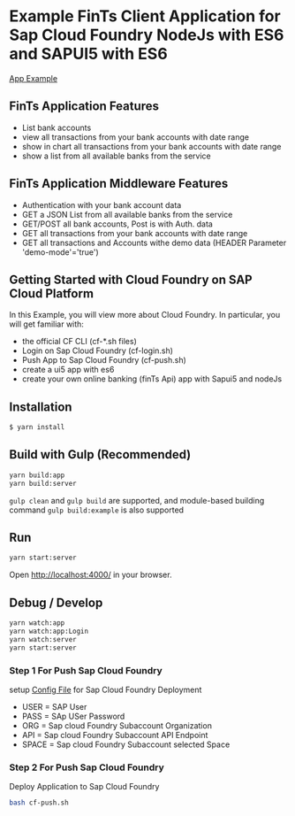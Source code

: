# Example FinTs Client Application for Sap Cloud Foundry NodeJs with ES6 and SAPUI5 with ES6

[App Example](https://cf-banking-fints-example.cfapps.eu10.hana.ondemand.com)

## FinTs Application Features

- List bank accounts
- view all transactions from your bank accounts with date range
- show in chart all transactions from your bank accounts with date range
- show a list from all available banks from the service


## FinTs Application Middleware Features

- Authentication with your bank account data
- GET a JSON List from all available banks from the service
- GET/POST all bank accounts, Post is with Auth. data
- GET all transactions from your bank accounts with date range
- GET all transactions and Accounts withe demo data (HEADER Parameter 'demo-mode'='true')

## Getting Started with Cloud Foundry on SAP Cloud Platform

In this Example, you will view more about Cloud Foundry. In particular, you will get familiar with:
 - the official CF CLI (cf-*.sh files)
 - Login on Sap Cloud Foundry (cf-login.sh)
 - Push App to Sap Cloud Foundry (cf-push.sh)
 - create a ui5 app with es6
 - create your own online banking (finTs Api) app with Sapui5 and nodeJs 

## Installation
```sh
$ yarn install
```

## Build with Gulp (Recommended)
```sh
yarn build:app
yarn build:server
```
`gulp clean` and `gulp build` are supported, and module-based building command `gulp build:example` is also supported


## Run
```sh
yarn start:server
```
Open [http://localhost:4000/](http://localhost:4000/) in your browser.

## Debug / Develop
```sh
yarn watch:app
yarn watch:app:Login
yarn watch:server
yarn start:server
```


### Step 1 For Push Sap Cloud Foundry

setup [Config File](/cf.conf) for Sap Cloud Foundry Deployment

* USER = SAP User 
* PASS = SAp USer Password
* ORG = Sap cloud Foundry Subaccount Organization
* API = Sap cloud Foundry Subaccount API Endpoint
* SPACE = Sap cloud Foundry Subaccount selected Space


### Step 2 For Push Sap Cloud Foundry

Deploy Application to Sap Cloud Foundry

```bash
bash cf-push.sh
```